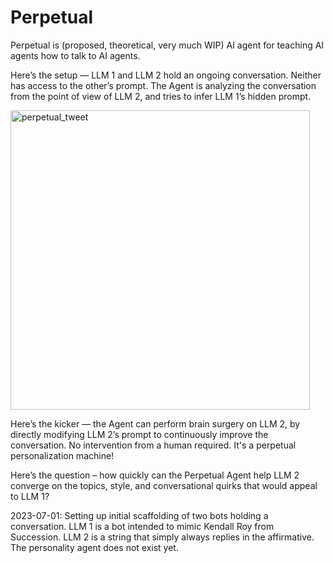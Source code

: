 # Perpetual
Perpetual is (proposed, theoretical, very much WIP) AI agent for teaching AI agents how to talk to AI agents.

Here’s the setup — LLM 1 and LLM 2 hold an ongoing conversation. Neither has access to the other’s prompt. The Agent is analyzing the conversation from the point of view of LLM 2, and tries to infer LLM 1’s hidden prompt.

<img width="479" alt="perpetual_tweet" src="https://github.com/ajaykalia/perpetual/assets/614656/efb1a5e3-58b6-4f3f-877c-052c6db2b657">

Here’s the kicker — the Agent can perform brain surgery on LLM 2, by directly modifying LLM 2’s prompt to continuously improve the conversation. No intervention from a human required. It's a perpetual personalization machine!

Here’s the question – how quickly can the Perpetual Agent help LLM 2 converge on the topics, style, and conversational quirks that would appeal to LLM 1?

2023-07-01: Setting up initial scaffolding of two bots holding a conversation. LLM 1 is a bot intended to mimic Kendall Roy from Succession. LLM 2 is a string that simply always replies in the affirmative. The personality agent does not exist yet.
